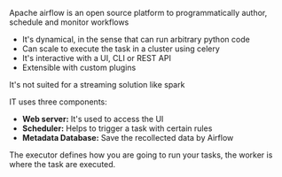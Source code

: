 Apache airflow is an open source platform to programmatically author, schedule and
monitor workflows

* It's dynamical, in the sense that can run arbitrary python code
* Can scale to execute the task in a cluster using celery
* It's interactive with a UI, CLI or REST API
* Extensible with custom plugins

It's not suited for a streaming solution like spark

IT uses three components:

* **Web server:** It's used to access the UI
* **Scheduler:** Helps to trigger a task with certain rules
* **Metadata Database:** Save the recollected data by Airflow

The executor defines how you are going to run your tasks, the worker is where the task
are executed.
